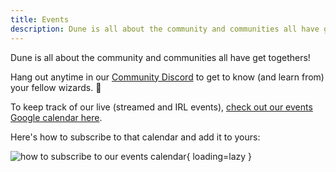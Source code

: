 ```yaml
---
title: Events
description: Dune is all about the community and communities all have get togethers!
---
```


Dune is all about the community and communities all have get togethers!

Hang out anytime in our [Community Discord](https://discord.gg/BJBHFR6sdy) to get to know (and learn from) your fellow wizards. 🧙

To keep track of our live (streamed and IRL events), [check out our events Google calendar here](https://calendar.google.com/calendar/u/0/embed?src=c_0014af9d67a37fb498e0baac82a4feaa5d9d4f0627cd8d84f7ca425da79e8049@group.calendar.google.com).

Here's how to subscribe to that calendar and add it to yours:

![how to subscribe to our events calendar](images/subscribe-to-events-calendar.gif){ loading=lazy }